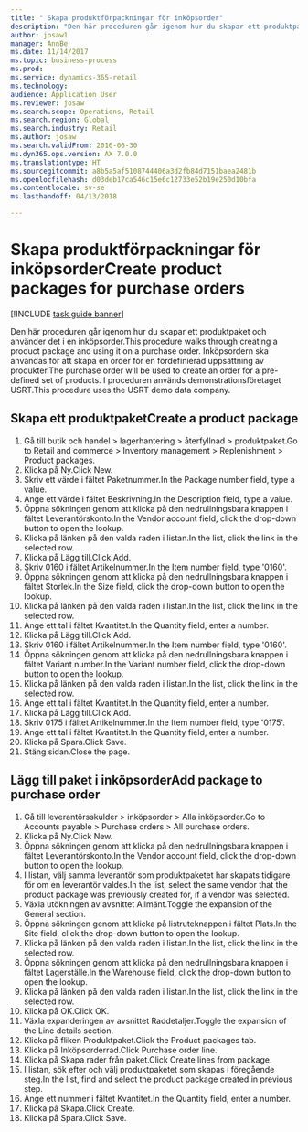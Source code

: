 ```yaml
--- 
title: " Skapa produktförpackningar för inköpsorder"
description: "Den här proceduren går igenom hur du skapar ett produktpaket och använder det i en inköpsorder."
author: josaw1
manager: AnnBe
ms.date: 11/14/2017
ms.topic: business-process
ms.prod: 
ms.service: dynamics-365-retail
ms.technology: 
audience: Application User
ms.reviewer: josaw
ms.search.scope: Operations, Retail
ms.search.region: Global
ms.search.industry: Retail
ms.author: josaw
ms.search.validFrom: 2016-06-30
ms.dyn365.ops.version: AX 7.0.0
ms.translationtype: HT
ms.sourcegitcommit: a8b5a5af5108744406a3d2fb84d7151baea2481b
ms.openlocfilehash: d03deb17ca546c15e6c12733e52b19e250d10bfa
ms.contentlocale: sv-se
ms.lasthandoff: 04/13/2018

---
```

# <a name="create-product-packages-for-purchase-orders"></a><span data-ttu-id="8bfc1-103"> Skapa produktförpackningar för inköpsorder</span><span class="sxs-lookup"><span data-stu-id="8bfc1-103">Create product packages for purchase orders</span></span>

[!INCLUDE [task guide banner](../includes/task-guide-banner.md)]

<span data-ttu-id="8bfc1-104">Den här proceduren går igenom hur du skapar ett produktpaket och använder det i en inköpsorder.</span><span class="sxs-lookup"><span data-stu-id="8bfc1-104">This procedure walks through creating a product package and using it on a purchase order.</span></span> <span data-ttu-id="8bfc1-105">Inköpsordern ska användas för att skapa en order för en fördefinierad uppsättning av produkter.</span><span class="sxs-lookup"><span data-stu-id="8bfc1-105">The purchase order will be used to create an order for a pre-defined set of products.</span></span> <span data-ttu-id="8bfc1-106">I proceduren används demonstrationsföretaget USRT.</span><span class="sxs-lookup"><span data-stu-id="8bfc1-106">This procedure uses the USRT demo data company.</span></span>


## <a name="create-a-product-package"></a><span data-ttu-id="8bfc1-107">Skapa ett produktpaket</span><span class="sxs-lookup"><span data-stu-id="8bfc1-107">Create a product package</span></span>
1. <span data-ttu-id="8bfc1-108">Gå till butik och handel > lagerhantering > återfyllnad > produktpaket.</span><span class="sxs-lookup"><span data-stu-id="8bfc1-108">Go to Retail and commerce > Inventory management > Replenishment > Product packages.</span></span>
2. <span data-ttu-id="8bfc1-109">Klicka på Ny.</span><span class="sxs-lookup"><span data-stu-id="8bfc1-109">Click New.</span></span>
3. <span data-ttu-id="8bfc1-110">Skriv ett värde i fältet Paketnummer.</span><span class="sxs-lookup"><span data-stu-id="8bfc1-110">In the Package number field, type a value.</span></span>
4. <span data-ttu-id="8bfc1-111">Ange ett värde i fältet Beskrivning.</span><span class="sxs-lookup"><span data-stu-id="8bfc1-111">In the Description field, type a value.</span></span>
5. <span data-ttu-id="8bfc1-112">Öppna sökningen genom att klicka på den nedrullningsbara knappen i fältet Leverantörskonto.</span><span class="sxs-lookup"><span data-stu-id="8bfc1-112">In the Vendor account field, click the drop-down button to open the lookup.</span></span>
6. <span data-ttu-id="8bfc1-113">Klicka på länken på den valda raden i listan.</span><span class="sxs-lookup"><span data-stu-id="8bfc1-113">In the list, click the link in the selected row.</span></span>
7. <span data-ttu-id="8bfc1-114">Klicka på Lägg till.</span><span class="sxs-lookup"><span data-stu-id="8bfc1-114">Click Add.</span></span>
8. <span data-ttu-id="8bfc1-115">Skriv 0160 i fältet Artikelnummer.</span><span class="sxs-lookup"><span data-stu-id="8bfc1-115">In the Item number field, type '0160'.</span></span>
9. <span data-ttu-id="8bfc1-116">Öppna sökningen genom att klicka på den nedrullningsbara knappen i fältet Storlek.</span><span class="sxs-lookup"><span data-stu-id="8bfc1-116">In the Size field, click the drop-down button to open the lookup.</span></span>
10. <span data-ttu-id="8bfc1-117">Klicka på länken på den valda raden i listan.</span><span class="sxs-lookup"><span data-stu-id="8bfc1-117">In the list, click the link in the selected row.</span></span>
11. <span data-ttu-id="8bfc1-118">Ange ett tal i fältet Kvantitet.</span><span class="sxs-lookup"><span data-stu-id="8bfc1-118">In the Quantity field, enter a number.</span></span>
12. <span data-ttu-id="8bfc1-119">Klicka på Lägg till.</span><span class="sxs-lookup"><span data-stu-id="8bfc1-119">Click Add.</span></span>
13. <span data-ttu-id="8bfc1-120">Skriv 0160 i fältet Artikelnummer.</span><span class="sxs-lookup"><span data-stu-id="8bfc1-120">In the Item number field, type '0160'.</span></span>
14. <span data-ttu-id="8bfc1-121">Öppna sökningen genom att klicka på den nedrullningsbara knappen i fältet Variant number.</span><span class="sxs-lookup"><span data-stu-id="8bfc1-121">In the Variant number field, click the drop-down button to open the lookup.</span></span>
15. <span data-ttu-id="8bfc1-122">Klicka på länken på den valda raden i listan.</span><span class="sxs-lookup"><span data-stu-id="8bfc1-122">In the list, click the link in the selected row.</span></span>
16. <span data-ttu-id="8bfc1-123">Ange ett tal i fältet Kvantitet.</span><span class="sxs-lookup"><span data-stu-id="8bfc1-123">In the Quantity field, enter a number.</span></span>
17. <span data-ttu-id="8bfc1-124">Klicka på Lägg till.</span><span class="sxs-lookup"><span data-stu-id="8bfc1-124">Click Add.</span></span>
18. <span data-ttu-id="8bfc1-125">Skriv 0175 i fältet Artikelnummer.</span><span class="sxs-lookup"><span data-stu-id="8bfc1-125">In the Item number field, type '0175'.</span></span>
19. <span data-ttu-id="8bfc1-126">Ange ett tal i fältet Kvantitet.</span><span class="sxs-lookup"><span data-stu-id="8bfc1-126">In the Quantity field, enter a number.</span></span>
20. <span data-ttu-id="8bfc1-127">Klicka på Spara.</span><span class="sxs-lookup"><span data-stu-id="8bfc1-127">Click Save.</span></span>
21. <span data-ttu-id="8bfc1-128">Stäng sidan.</span><span class="sxs-lookup"><span data-stu-id="8bfc1-128">Close the page.</span></span>

## <a name="add-package-to-purchase-order"></a><span data-ttu-id="8bfc1-129">Lägg till paket i inköpsorder</span><span class="sxs-lookup"><span data-stu-id="8bfc1-129">Add package to purchase order</span></span>
1. <span data-ttu-id="8bfc1-130">Gå till leverantörsskulder > inköpsorder > Alla inköpsorder.</span><span class="sxs-lookup"><span data-stu-id="8bfc1-130">Go to Accounts payable > Purchase orders > All purchase orders.</span></span>
2. <span data-ttu-id="8bfc1-131">Klicka på Ny.</span><span class="sxs-lookup"><span data-stu-id="8bfc1-131">Click New.</span></span>
3. <span data-ttu-id="8bfc1-132">Öppna sökningen genom att klicka på den nedrullningsbara knappen i fältet Leverantörskonto.</span><span class="sxs-lookup"><span data-stu-id="8bfc1-132">In the Vendor account field, click the drop-down button to open the lookup.</span></span>
4. <span data-ttu-id="8bfc1-133">I listan, välj samma leverantör som produktpaketet har skapats tidigare för om en leverantör valdes.</span><span class="sxs-lookup"><span data-stu-id="8bfc1-133">In the list, select the same vendor that the product package was previously created for, if a vendor was selected.</span></span>
5. <span data-ttu-id="8bfc1-134">Växla utökningen av avsnittet Allmänt.</span><span class="sxs-lookup"><span data-stu-id="8bfc1-134">Toggle the expansion of the General section.</span></span>
6. <span data-ttu-id="8bfc1-135">Öppna sökningen genom att klicka på listruteknappen i fältet Plats.</span><span class="sxs-lookup"><span data-stu-id="8bfc1-135">In the Site field, click the drop-down button to open the lookup.</span></span>
7. <span data-ttu-id="8bfc1-136">Klicka på länken på den valda raden i listan.</span><span class="sxs-lookup"><span data-stu-id="8bfc1-136">In the list, click the link in the selected row.</span></span>
8. <span data-ttu-id="8bfc1-137">Öppna sökningen genom att klicka på den nedrullningsbara knappen i fältet Lagerställe.</span><span class="sxs-lookup"><span data-stu-id="8bfc1-137">In the Warehouse field, click the drop-down button to open the lookup.</span></span>
9. <span data-ttu-id="8bfc1-138">Klicka på länken på den valda raden i listan.</span><span class="sxs-lookup"><span data-stu-id="8bfc1-138">In the list, click the link in the selected row.</span></span>
10. <span data-ttu-id="8bfc1-139">Klicka på OK.</span><span class="sxs-lookup"><span data-stu-id="8bfc1-139">Click OK.</span></span>
11. <span data-ttu-id="8bfc1-140">Växla expanderingen av avsnittet Raddetaljer.</span><span class="sxs-lookup"><span data-stu-id="8bfc1-140">Toggle the expansion of the Line details section.</span></span>
12. <span data-ttu-id="8bfc1-141">Klicka på fliken Produktpaket.</span><span class="sxs-lookup"><span data-stu-id="8bfc1-141">Click the Product packages tab.</span></span>
13. <span data-ttu-id="8bfc1-142">Klicka på Inköpsorderrad.</span><span class="sxs-lookup"><span data-stu-id="8bfc1-142">Click Purchase order line.</span></span>
14. <span data-ttu-id="8bfc1-143">Klicka på Skapa rader från paket.</span><span class="sxs-lookup"><span data-stu-id="8bfc1-143">Click Create lines from package.</span></span>
15. <span data-ttu-id="8bfc1-144">I listan, sök efter och välj produktpaketet som skapas i föregående steg.</span><span class="sxs-lookup"><span data-stu-id="8bfc1-144">In the list, find and select the product package created in previous step.</span></span>
16. <span data-ttu-id="8bfc1-145">Ange ett nummer i fältet Kvantitet.</span><span class="sxs-lookup"><span data-stu-id="8bfc1-145">In the Quantity field, enter a number.</span></span>
17. <span data-ttu-id="8bfc1-146">Klicka på Skapa.</span><span class="sxs-lookup"><span data-stu-id="8bfc1-146">Click Create.</span></span>
18. <span data-ttu-id="8bfc1-147">Klicka på Spara.</span><span class="sxs-lookup"><span data-stu-id="8bfc1-147">Click Save.</span></span>


